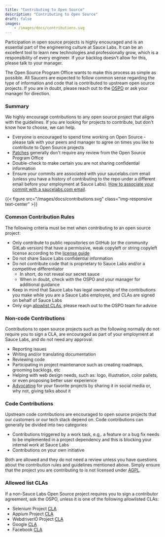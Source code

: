 ```yaml
---
title: "Contributing to Open Source"
description: "Contributing to Open Source"
draft: false
images:
    - /images/docs/contributions.svg
---
```


Participation in open source projects is highly encouraged and is an essential part of the engineering culture at Sauce Labs. It can be an excellent tool to learn new technologies and professionally grow, which is a responsibility of every engineer. If your backlog doesn't allow for this, please talk to your manager.

The Open Source Program Office wants to make this process as simple as possible. All Saucers are expected to follow common sense regarding the type of information and code that is contributed to upstream open source projects. If you are in doubt, please reach out to the [OSPO](mailto:opensource@saucelabs.com) or ask your manager for direction.

### Summary

We highly encourage contributions to any open source project that aligns with the guidelines. If you are looking for projects to contribute, but don't know how to choose, we can help.

- Everyone is encouraged to spend time working on Open Source - please talk with your peers and manager to agree on times you like to contribute to Open Source projects
- [Patches](https://en.wikipedia.org/wiki/Patch_(computing)) generally don't require any review from the Open Source Program Office
- Double-check to make certain you are not sharing confidential information
- Ensure your commits are associated with your saucelabs.com email (unless you have a history of contributing to the repo under a different email before your employment at Sauce Labs). [How to associate your commit with a saucelabs.com email](https://help.github.com/articles/setting-your-email-in-git/).

{{< figure src="/images/docs/contributions.svg" class="img-responsive text-center" >}}

### Common Contribution Rules

The following criteria must be met when contributing to an open source project:

- Only contribute to public repositories on GitHub (or the community GitLab version) that have a permissive, weak copyleft or string copyleft license according to the [license guide](/docs/license-guide)
- Do not share Sauce Labs confidential information
- Do not contribute code that is proprietary to Sauce Labs and/or a competitive differentiator
  - In short, do not reveal our secret sauce
  - When in doubt, check with the OSPO and your manager for additional guidance
- Keep in mind that Sauce Labs has legal ownership of the contributions you make while you are a Sauce Labs employee, and CLAs are signed on behalf of Sauce Labs
- Only sign [allowlist CLAs](./#whitelisted-clas), please reach out to the OSPO team for advice

### Non-code Contributions

Contributions to open source projects such as the following normally do not require you to sign a CLA, are encouraged as part of your employment at Sauce Labs, and do not need any approval:

- Reporting issues
- Writing and/or translating documentation
- Reviewing code
- Participating in project maintenance such as creating roadmaps, grooming backlogs, etc
- Helping with web design needs, such as: logo, illustration, color pallets, or even proposing better user experience
- [Advocating](https://opensource.org/AdvocateCircle) for your favorite projects by sharing it in social media or, why not, giving talks about it

### Code Contributions

Upstream code contributions are encouraged to open source projects that our customers or our tech stack depend on. Code contributions can generally be divided into two categories:

- Contributions triggered by a work task, e.g,. a feature or a bug fix needs to be implemented in a project dependency and this is blocking your internal work at Sauce Labs
- Contributions on your own initiative

Both are allowed and they do not need a review unless you have questions about the contribution rules and guidelines mentioned above. Simply ensure that the project you are contributing to is not licensed under [AGPL](https://www.gnu.org/licenses/agpl-3.0.en.html).

### Allowed list CLAs

If a non-Sauce Labs Open Source project requires you to sign a contributor agreement, ask the OSPO, unless it is one of the following allowlisted CLAs:

- Selenium Project [CLA](https://gist.github.com/selenium-ci/90e5715f953d820cf3fc6f2c22f4184c#file-selenium_project_cla)
- Appium Project [CLA](https://cla.js.foundation/appium/appium)
- WebdriverIO Project [CLA](https://cla.js.foundation/webdriverio/webdriverio)
- Google [CLA](https://cla.developers.google.com/clas)
- Facebook [CLA](https://code.facebook.com/cla)
